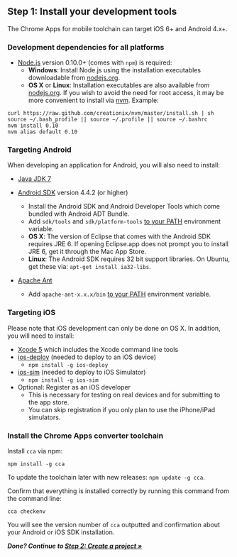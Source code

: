 ## Step 1: Install your development tools

The Chrome Apps for mobile toolchain can target iOS 6+ and Android 4.x+.

### Development dependencies for all platforms

* [Node.js](http://nodejs.org) version 0.10.0+ (comes with `npm`) is required:
  * **Windows**: Install Node.js using the installation executables downloadable from [nodejs.org](http://nodejs.org).
  * **OS X** or **Linux**: Installation executables are also available from [nodejs.org](http://nodejs.org). If you wish to avoid the need for root access, it may be more convenient to install via [nvm](https://github.com/creationix/nvm). Example:

```
curl https://raw.github.com/creationix/nvm/master/install.sh | sh
source ~/.bash_profile || source ~/.profile || source ~/.bashrc
nvm install 0.10
nvm alias default 0.10
````

### Targeting Android

When developing an application for Android, you will also need to install:

* [Java JDK 7](http://www.oracle.com/technetwork/java/javase/downloads/index.html)

* [Android SDK](http://developer.android.com/sdk/index.html) version 4.4.2 (or higher)
  * Install the Android SDK and Android Developer Tools which come bundled with Android ADT Bundle.
  * Add `sdk/tools` and `sdk/platform-tools` [to your PATH](https://www.google.com/search?q=how+to+add+sdktools+to+path) environment variable. 
  * **OS X**: The version of Eclipse that comes with the Android SDK requires JRE 6. If opening Eclipse.app does not prompt you to install JRE 6, get it through the Mac App Store.
  * **Linux**: The Android SDK requires 32 bit support libraries. On Ubuntu, get these via: `apt-get install ia32-libs`.

* [Apache Ant](http://ant.apache.org/bindownload.cgi)
  * Add `apache-ant-x.x.x/bin` [to your PATH](https://www.google.com/search?q=how+to+add+sdktools+to+path) environment variable.

### Targeting iOS

Please note that iOS development can only be done on OS X. In addition, you will need to install:

* [Xcode 5](https://developer.apple.com/xcode/) which includes the Xcode command line tools
* [ios-deploy](https://github.com/phonegap/ios-deploy) (needed to deploy to an iOS device)
  * `npm install -g ios-deploy`
* [ios-sim](https://github.com/phonegap/ios-sim) (needed to deploy to iOS Simulator)
  * `npm install -g ios-sim`
* Optional: Register as an iOS developer
  * This is necessary for testing on real devices and for submitting to the app store.
  * You can skip registration if you only plan to use the iPhone/iPad simulators.

### Install the Chrome Apps converter toolchain

Install `cca` via npm:

    npm install -g cca

To update the toolchain later with new releases: `npm update -g cca`.

Confirm that everything is installed correctly by running this command from the command line:

    cca checkenv

You will see the version number of `cca` outputted and confirmation about your Android or iOS SDK installation.

_**Done? Continue to [Step 2: Create a project &raquo;](docs/GettingStarted.md)**_
